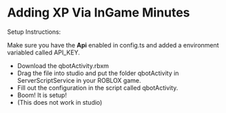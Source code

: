 # Adding XP Via InGame Minutes

Setup Instructions:  
  
  Make sure you have the **Api** enabled in config.ts and added a environment variabled called API_KEY.  

- Download the qbotActivity.rbxm  
- Drag the file into studio and put the folder qbotActivity in ServerScriptService in your ROBLOX game.  
- Fill out the configuration in the script called qbotActivity.  
- Boom! It is setup!  
- (This does not work in studio)  